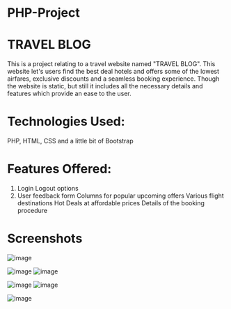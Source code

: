 # PHP-Project
# TRAVEL BLOG
This is a project relating to a travel website named "TRAVEL BLOG". This website let's users find the best deal hotels and offers some of the lowest airfares, exclusive discounts and a seamless booking experience.
Though the website is static, but still it includes all the necessary details and features which provide an ease to the user.

# Technologies Used:
PHP, HTML, CSS and a little bit of Bootstrap

# Features Offered:
1. Login Logout options
2. User feedback form
Columns for popular upcoming offers
Various flight destinations
Hot Deals at affordable prices
Details of the booking procedure

# Screenshots

![image](https://user-images.githubusercontent.com/55539590/71571338-cba77d80-2aff-11ea-8ace-2df0f9697062.png)

![image](https://user-images.githubusercontent.com/55539590/71571437-38bb1300-2b00-11ea-8b66-ff8b0591266c.png) ![image](https://user-images.githubusercontent.com/55539590/71571505-9fd8c780-2b00-11ea-87a9-668e0605a72b.png)

![image](https://user-images.githubusercontent.com/55539590/71571953-fba45000-2b02-11ea-9ff6-febbe77e0b44.png) ![image](https://user-images.githubusercontent.com/55539590/71572045-5b026000-2b03-11ea-8697-732e63c8606b.png)


![image](https://user-images.githubusercontent.com/55539590/71572109-a288ec00-2b03-11ea-9e08-951feafe67df.png) 

